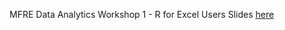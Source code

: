 MFRE Data Analytics Workshop 1 - R for Excel Users
Slides [here](https://rawcdn.githack.com/limkrisha/mfre-2021-workshop1/e8f2b705f64e4f8a5db1ceef73a8759074907c66/presentation/r-excel-with-answers.html)
